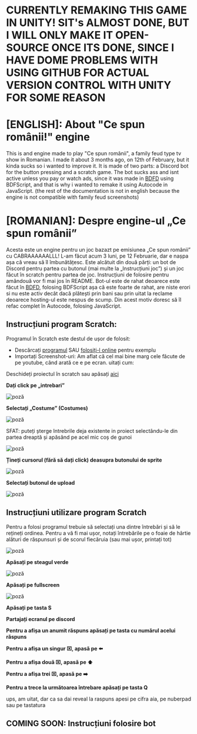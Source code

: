 # CURRENTLY REMAKING THIS GAME IN UNITY! SIT's ALMOST DONE, BUT I WILL ONLY MAKE IT OPEN-SOURCE ONCE ITS DONE, SINCE I HAVE DOME PROBLEMS WITH USING GITHUB FOR ACTUAL VERSION CONTROL WITH UNITY FOR SOME REASON

# [ENGLISH]: About "Ce spun românii!" engine
This is and engine made to play "Ce spun românii", a family feud type tv show in Romanian. I made it about 3 months ago, on 12th of February, but it kinda sucks so i wanted to improve it. It is made of two parts: a Discord bot for the button pressing and a scratch game. The bot sucks ass and isnt active unless you pay or watch ads, since it was made in [BDFD](https://nilpointer-software.github.io/bdfd-wiki/foreword.html) using BDFScript, and that is why i wanted to remake it using Autocode in JavaScript. 
(the rest of the documentation is not in english because the engine is not compatible with family feud screenshots)

# [ROMANIAN]: Despre engine-ul „Ce spun românii”
Acesta este un engine pentru un joc bazazt pe  emisiunea „Ce spun românii” cu CABRAAAAAALLL! L-am făcut acum 3 luni, pe 12 Februarie, dar e nașpa așa că vreau să îl îmbunătățesc. Este alcătuit din două părți: un bot de Discord pentru partea cu butonul (mai multe la „Instrucțiuni joc”) și un joc făcut în scratch pentru partea de joc. Instrucțiuni de folosire pentru amândouă vor fi mai jos în README. Bot-ul este de rahat deoarece este făcut în [BDFD](https://nilpointer-software.github.io/bdfd-wiki/foreword.html), folosing BDFScript așa că este foarte de rahat, are niste erori si nu este activ decât dacă plătești prin bani sau prin uitat la reclame deoarece hosting-ul este nespus de scump. Din acest motiv doresc să îl refac complet în Autocode, folosing JavaScript.

## Instrucțiuni program Scratch:
Programul în Scratch este destul de ușor de folosit:
* Descărcați [programul](https://github.com/Vladutzu27/ce-spun-romanii/blob/main/Scratch%20engine/Ce_spun_romanii_engine.sb3) SAU [folosiți-l online](https://scratch.mit.edu/projects/698995116/) pentru exemplu
* Importați Screenshot-uri: Am aflat că cel mai bine marg cele făcute de pe youtube, când arată ce e pe ecran. uitați cum:

Deschideți proiectul în scratch sau apăsați [aici](https://scratch.mit.edu/projects/698995116/editor/)

 **Dați click pe „intrebari”** 

![poză](https://i.imgur.com/PYlbpAB.png)

**Selectați „Costume” (Costumes)**

![poză](https://i.imgur.com/wdbbREk.png)

SFAT: puteți șterge Intrebrile deja existente in proiect selectându-le din partea dreaptă și apăsând pe acel mic coș de gunoi

![poză](https://i.imgur.com/9LYgJmV.png)

**Țineți cursorul (fără să dați click) deasupra butonului de sprite**

![poză](https://i.imgur.com/YUUs1vC.png)

**Selectați butonul de upload**

![poză](https://i.imgur.com/e4nm2iE.png)

## Instrucțiuni utilizare program Scratch

Pentru a folosi programul trebuie să selectați una dintre întrebări și să le rețineți ordinea. Pentru a vă fi mai ușor, notați întrebările pe o foaie de hârtie alături 
de răspunsuri și de scorul fiecăruia (sau mai ușor, printați tot)

![poză](https://i.imgur.com/YJSZ1vb.png)

**Apăsați pe steagul verde**

![poză](https://i.imgur.com/2ihLo6C.png)

**Apăsați pe fullscreen**

![poză](https://i.imgur.com/urNHu92.png)

**Apăsați pe tasta S**

**Partajați ecranul pe discord**

**Pentru a afișa un anumit răspuns apăsați pe tasta cu numărul acelui răspuns**

**Pentru a afișa un singur ⌧, apasă pe ⬅️**

**Pentru a afișa două ⌧, apasă pe ⬆️**

**Pentru a afișa trei ⌧, apasă pe ➡️**

**Pentru a trece la următoarea întrebare apăsați pe tasta Q**

ups, am uitat, dar ca sa dai reveal la raspuns apesi pe cifra aia, pe nuberpad sau pe tastatura

## COMING SOON: Instrucțiuni folosire bot
